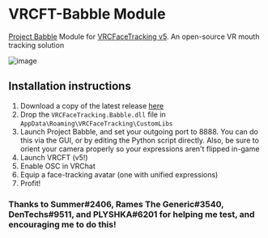 # VRCFT-Babble Module

[Project Babble](https://github.com/SummerSigh/ProjectBabble) Module for [VRCFaceTracking v5](https://github.com/benaclejames/VRCFaceTracking). An open-source VR mouth tracking solution

![image](https://github.com/dfgHiatus/VRCFT-Babble/assets/51272212/90601f30-55a4-48af-a012-9cdb9bc47aa6)

## Installation instructions

1) Download a copy of the latest release [here](https://github.com/dfgHiatus/VRCFT-Babble/releases/latest)
1) Drop the `VRCFaceTracking.Babble.dll` file in `AppData\Roaming\VRCFaceTracking\CustomLibs`
1) Launch Project Babble, and set your outgoing port to 8888. You can do this via the GUI, or by editing the Python script directly. Also, be sure to orient your camera properly so your expressions aren't flipped in-game
1) Launch VRCFT (v5!)
1) Enable OSC in VRChat
1) Equip a face-tracking avatar (one with unified expressions)
1) Profit!

### Thanks to Summer#2406, Rames The Generic#3540, DenTechs#9511, and PLYSHKA#6201 for helping me test, and encouraging me to do this!
